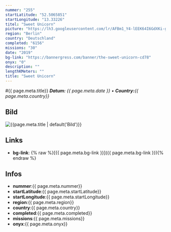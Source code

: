 ```yaml
---
nummer: "255"
startLatitude: "52.5065851"
startLongitude: "13.33226"
titel: "Sweet Unicorn"
picture: "https://lh3.googleusercontent.com/lr/AFBm1_Y4-lEEK64I6GdXKi-gXz4tg2HSMFnp-0v8rr4T-O80EuPSEHcWvkc4UTVOyRiteFDrIRwVDvJx5aEkOsE0XxZdJksnJyhb9fu7ZveKmxlVm8WmhHQvy6y78F3MYcEvhpJ1-BvjlbZ-rjEZmSlgBkd0xiNLS1b25TY7D1bH0QkMLDN9yf7ht0U0BjoYg58XpHzYuOnWwaKzeMRZwA4ycTU4ai-lpO-brXCA5AmMtREph4cT79u7AEq6w-4OELRdVt5yCdx1K9tuWKL8QvSxgtCJXlu8pt-_G1PJSw-R-_WteMqRRDKkKogAbuqOFtpQURVYPD0gH6TNpEaa1pUtVrj6EhZzdlNy3Ywc0n1v2l_8O42hiWUQ6u4v4KL379I2t0C4UjaLBE0aA_L7xHRDR9-wWY_tBWmH3LA8H8x6dKidmB_e-u5mQp7hWbiI1ou01hUwaEIOJeXQxyKrmb0Oa8LdWMf1Kt2F__CQfe7dEBFloLRWwrWcDy-w-9gwOyd1qhNZu2I_-kH_LCiClHWJ9aRkoQZViwC462SpHPEz7tdHP_3GQWAw5jLU70-WPsXa_CVT3pNyvqdEdsn1dQCa80GGfz0gkr-dOIMqke-UA45-pO2TpGnATbfj_OsA0RRRMfVXHcC4IxVR4io2VDT8boUUXqxMqgenZ3WMT6dXA1oLOlI8RGp7aV1s793qgxH_9mbld0S1oEkcmxwbVH6qjSA2Tzn5ajSy-DL700D1CB_seXUp1DXfda80xaGm63zy-5u3KN13g1Cdyl2fuQcw-EYI4CDSL9fChWsF9bJwYPw35BWg-J8dX6UmbVKgCROckihkNLVFuB9P4GDz5dlTDLidJBswcDM"
region: "Berlin"
country: "Deutschland"
completed: "6156"
missions: "30"
date: "2019"
bg-link: "https://bannergress.com/banner/the-sweet-unicorn-cd78"
onyx: "0"
description: ""
lengthKMeters: ""
title: "Sweet Unicorn"
---
```


#{{ page.meta.title}}
_**Datum:** {{ page.meta.date }} • **Country:**{{ page.meta.country}}_

## Bild
![{{page.meta.title | default('Bild')}}]({{page.meta.picture}})

## Links
- **bg-link**: {% raw %}[{{ page.meta.bg-link }}]({{ page.meta.bg-link }}){% endraw %}

## Infos
- **nummer**:{{ page.meta.nummer}}
- **startLatitude**:{{ page.meta.startLatitude}}
- **startLongitude**:{{ page.meta.startLongitude}}
- **region**:{{ page.meta.region}}
- **country**:{{ page.meta.country}}
- **completed**:{{ page.meta.completed}}
- **missions**:{{ page.meta.missions}}
- **onyx**:{{ page.meta.onyx}}

